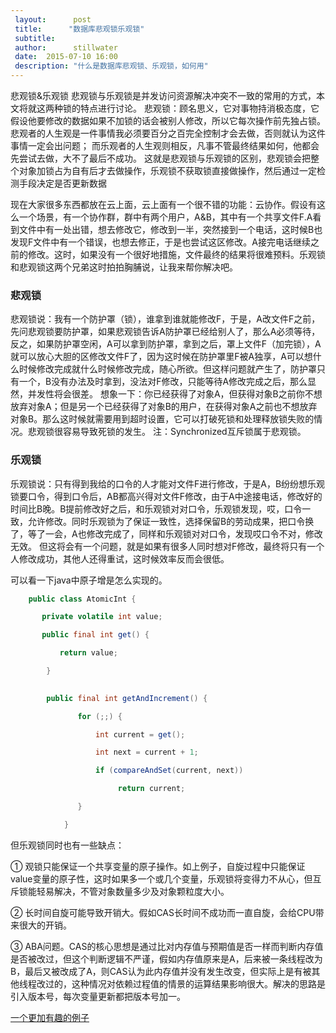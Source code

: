 ```yaml
---
 layout:      post
 title:      "数据库悲观锁乐观锁"
 subtitle:      
 author:      stillwater
 date:  2015-07-10 16:00
 description: "什么是数据库悲观锁、乐观锁，如何用"
---
```





悲观锁&乐观锁
悲观锁与乐观锁是并发访问资源解决冲突不一致的常用的方式，本文将就这两种锁的特点进行讨论。
悲观锁：顾名思义，它对事物持消极态度，它假设他要修改的数据如果不加锁的话会被别人修改，所以它每次操作前先独占锁。悲观者的人生观是一件事情我必须要百分之百完全控制才会去做，否则就认为这件事情一定会出问题；
而乐观者的人生观则相反，凡事不管最终结果如何，他都会先尝试去做，大不了最后不成功。
这就是悲观锁与乐观锁的区别，悲观锁会把整个对象加锁占为自有后才去做操作，乐观锁不获取锁直接做操作，然后通过一定检测手段决定是否更新数据

现在大家很多东西都放在云上面，云上面有一个很不错的功能：云协作。假设有这么一个场景，有一个协作群，群中有两个用户，A&B，其中有一个共享文件F.A看到文件中有一处出错，想去修改它，修改到一半，突然接到一个电话，这时候B也发现F文件中有一个错误，也想去修正，于是也尝试这区修改。A接完电话继续之前的修改。这时，如果没有一个很好地措施，文件最终的结果将很难预料。乐观锁和悲观锁这两个兄弟这时拍拍胸脯说，让我来帮你解决吧。

### 悲观锁

悲观锁说：我有一个防护罩（锁），谁拿到谁就能修改F，于是，A改文件F之前，先问悲观锁要防护罩，如果悲观锁告诉A防护罩已经给别人了，那么A必须等待，反之，如果防护罩空闲，A可以拿到防护罩，拿到之后，罩上文件F（加完锁），A就可以放心大胆的区修改文件F了，因为这时候在防护罩里F被A独享，A可以想什么时候修改完成就什么时候修改完成，随心所欲。但这样问题就产生了，防护罩只有一个，B没有办法及时拿到，没法对F修改，只能等待A修改完成之后，那么显然，并发性将会很差。
想象一下：你已经获得了对象A，但获得对象B之前你不想放弃对象A；但是另一个已经获得了对象B的用户，在获得对象A之前也不想放弃对象B。那么这时候就需要用到超时设置，它可以打破死锁和处理释放锁失败的情况。悲观锁很容易导致死锁的发生。
注：Synchronized互斥锁属于悲观锁。

### 乐观锁
乐观锁说：只有得到我给的口令的人才能对文件F进行修改，于是A，B纷纷想乐观锁要口令，得到口令后，AB都高兴得对文件F修改，由于A中途接电话，修改好的时间比B晚。B提前修改好之后，和乐观锁对对口令，乐观锁发现，哎，口令一致，允许修改。同时乐观锁为了保证一致性，选择保留B的劳动成果，把口令换了，等了一会，A也修改完成了，同样和乐观锁对对口令，发现哎口令不对，修改无效。
但这将会有一个问题，就是如果有很多人同时想对F修改，最终将只有一个人修改成功，其他人还得重试，这时候效率反而会很低。

可以看一下java中原子增是怎么实现的。
```java
    public class AtomicInt {

       private volatile int value;

       public final int get() {

           return value;

        }

​    
        public final int getAndIncrement() {

               for (;;) {

                   int current = get();

                   int next = current + 1;

                   if (compareAndSet(current, next))

                        return current;

               }

            }
   ```

但乐观锁同时也有一些缺点：

①  观锁只能保证一个共享变量的原子操作。如上例子，自旋过程中只能保证value变量的原子性，这时如果多一个或几个变量，乐观锁将变得力不从心，但互斥锁能轻易解决，不管对象数量多少及对象颗粒度大小。

②  长时间自旋可能导致开销大。假如CAS长时间不成功而一直自旋，会给CPU带来很大的开销。

③  ABA问题。CAS的核心思想是通过比对内存值与预期值是否一样而判断内存值是否被改过，但这个判断逻辑不严谨，假如内存值原来是A，后来被一条线程改为B，最后又被改成了A，则CAS认为此内存值并没有发生改变，但实际上是有被其他线程改过的，这种情况对依赖过程值的情景的运算结果影响很大。解决的思路是引入版本号，每次变量更新都把版本号加一。

[一个更加有趣的例子](https://4loc.wordpress.com/2009/04/25/optimistic-vs-pessimistic-locking/)


